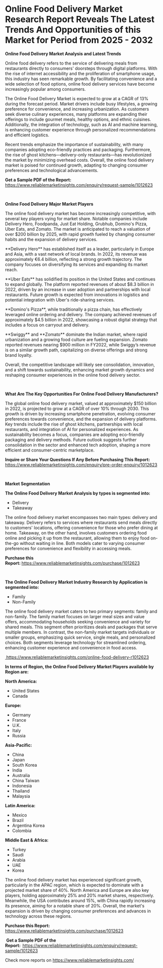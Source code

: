 <p><h1>Online Food Delivery Market Research Report Reveals The Latest Trends And Opportunities of this Market for Period from 2025 - 2032</h1></p><p><strong>Online Food Delivery Market Analysis and Latest Trends</strong></p>
<p><p>Online food delivery refers to the service of delivering meals from restaurants directly to consumers' doorsteps through digital platforms. With the rise of internet accessibility and the proliferation of smartphone usage, this industry has seen remarkable growth. By facilitating convenience and a wide selection of food options, online food delivery services have become increasingly popular among consumers.</p><p>The Online Food Delivery Market is expected to grow at a CAGR of 13% during the forecast period. Market drivers include busy lifestyles, a growing preference for convenience, and increasing urbanization. As customers seek diverse culinary experiences, many platforms are expanding their offerings to include gourmet meals, healthy options, and ethnic cuisines. Additionally, the integration of technology, such as AI and machine learning, is enhancing customer experience through personalized recommendations and efficient logistics.</p><p>Recent trends emphasize the importance of sustainability, with many companies adopting eco-friendly practices and packaging. Furthermore, the rise of ghost kitchens—delivery-only restaurants—has revolutionized the market by minimizing overhead costs. Overall, the online food delivery market is poised for continued growth, adapting to changing consumer preferences and technological advancements.</p></p>
<p><strong>Get a Sample PDF of the Report:&nbsp;</strong> <a href="https://www.reliablemarketinsights.com/enquiry/request-sample/1012623?utm_campaign=2535&utm_medium=2&utm_source=Github&utm_content=ia&utm_term=06032025&utm_id=online-food-delivery">https://www.reliablemarketinsights.com/enquiry/request-sample/1012623</a></p>
<p>&nbsp;</p>
<p><strong>Online Food Delivery Major Market Players</strong></p>
<p><p>The online food delivery market has become increasingly competitive, with several key players vying for market share. Notable companies include Delivery Hero, Foodpanda, Just Eat Holding, Grubhub, Domino's Pizza, Uber Eats, and Zomato. The market is anticipated to reach a valuation of over $200 billion by 2025, with rapid growth fueled by changing consumer habits and the expansion of delivery services.</p><p>**Delivery Hero** has established itself as a leader, particularly in Europe and Asia, with a vast network of local brands. In 2022, its revenue was approximately €6.4 billion, reflecting a strong growth trajectory. The company focuses on diversifying its services and expanding its market reach.</p><p>**Uber Eats** has solidified its position in the United States and continues to expand globally. The platform reported revenues of about $8.3 billion in 2022, driven by an increase in user adoption and partnerships with local restaurants. Future growth is expected from innovations in logistics and potential integration with Uber's ride-sharing services.</p><p>**Domino's Pizza**, while traditionally a pizza chain, has effectively leveraged online ordering and delivery. The company achieved revenues of approximately $4.5 billion in 2022, showcasing a robust digital strategy that includes a focus on carryout and delivery.</p><p>**Swiggy** and **Zomato** dominate the Indian market, where rapid urbanization and a growing food culture are fueling expansion. Zomato reported revenues nearing $900 million in FY2022, while Swiggy’s revenue is on a similar growth path, capitalizing on diverse offerings and strong brand loyalty.</p><p>Overall, the competitive landscape will likely see consolidation, innovation, and a shift towards sustainability, enhancing market growth dynamics and reshaping consumer experiences in the online food delivery sector.</p></p>
<p>&nbsp;</p>
<p><strong>What Are The Key Opportunities For Online Food Delivery Manufacturers?</strong></p>
<p><p>The global online food delivery market, valued at approximately $150 billion in 2022, is projected to grow at a CAGR of over 10% through 2030. This growth is driven by increasing smartphone penetration, evolving consumer preferences towards convenience, and the expansion of delivery platforms. Key trends include the rise of ghost kitchens, partnerships with local restaurants, and integration of AI for personalized experiences. As sustainability becomes a focus, companies are adopting eco-friendly packaging and delivery methods. Future outlook suggests further consolidation in the sector and enhanced tech adoption, shaping a more efficient and consumer-centric marketplace.</p></p>
<p><strong>Inquire or Share Your Questions If Any Before Purchasing This Report:</strong> <a href="https://www.reliablemarketinsights.com/enquiry/pre-order-enquiry/1012623?utm_campaign=2535&utm_medium=2&utm_source=Github&utm_content=ia&utm_term=06032025&utm_id=online-food-delivery">https://www.reliablemarketinsights.com/enquiry/pre-order-enquiry/1012623</a></p>
<p>&nbsp;</p>
<p><strong>Market Segmentation</strong></p>
<p><strong>The Online Food Delivery Market Analysis by types is segmented into:</strong></p>
<p><ul><li>Delivery</li><li>Takeaway</li></ul></p>
<p><p>The online food delivery market encompasses two main types: delivery and takeaway. Delivery refers to services where restaurants send meals directly to customers' locations, offering convenience for those who prefer dining at home. Takeaway, on the other hand, involves customers ordering food online and picking it up from the restaurant, allowing them to enjoy food on-the-go without waiting in line. Both models cater to varying consumer preferences for convenience and flexibility in accessing meals.</p></p>
<p><strong>Purchase this Report:&nbsp;</strong><a href="https://www.reliablemarketinsights.com/purchase/1012623?utm_campaign=2535&utm_medium=2&utm_source=Github&utm_content=ia&utm_term=06032025&utm_id=online-food-delivery">https://www.reliablemarketinsights.com/purchase/1012623</a></p>
<p>&nbsp;</p>
<p><strong>The Online Food Delivery Market Industry Research by Application is segmented into:</strong></p>
<p><ul><li>Family</li><li>Non-Family</li></ul></p>
<p><p>The online food delivery market caters to two primary segments: family and non-family. The family market focuses on larger meal sizes and value offers, accommodating households seeking convenience and variety for shared meals. This segment often prioritizes deals and packages that serve multiple members. In contrast, the non-family market targets individuals or smaller groups, emphasizing quick service, single meals, and personalized choices. Both segments leverage technology for streamlined ordering, enhancing customer experience and convenience in food access.</p></p>
<p><a href="https://www.reliablemarketinsights.com/online-food-delivery-r1012623?utm_campaign=2535&utm_medium=2&utm_source=Github&utm_content=ia&utm_term=06032025&utm_id=online-food-delivery">&nbsp;https://www.reliablemarketinsights.com/online-food-delivery-r1012623</a></p>
<p><strong>In terms of Region, the Online Food Delivery Market Players available by Region are:</strong></p>
<p>
    <p> <strong> North America: </strong>
        <ul>
            <li>United States</li>
            <li>Canada</li>
        </ul>
        </p> 
    <p> <strong> Europe: </strong>
        <ul>
            <li>Germany</li>
            <li>France</li>
            <li>U.K.</li>
            <li>Italy</li>
            <li>Russia</li>
        </ul>
        </p> 
    <p> <strong> Asia-Pacific: </strong>
        <ul>
            <li>China</li>
            <li>Japan</li>
            <li>South Korea</li>
            <li>India</li>
            <li>Australia</li>
            <li>China Taiwan</li>
            <li>Indonesia</li>
            <li>Thailand</li>
            <li>Malaysia</li>
        </ul>
        </p> 
    <p> <strong> Latin America: </strong>
        <ul>
            <li>Mexico</li>
            <li>Brazil</li>
            <li>Argentina Korea</li>
            <li>Colombia</li>
        </ul>
        </p> 
    <p> <strong> Middle East & Africa: </strong>
        <ul>
            <li>Turkey</li>
            <li>Saudi</li>
            <li>Arabia</li>
            <li>UAE</li>
            <li>Korea</li>
        </ul>
    </p>
    </p>
<p><p>The online food delivery market has experienced significant growth, particularly in the APAC region, which is expected to dominate with a projected market share of 40%. North America and Europe are also key players, holding approximately 25% and 20% market shares, respectively. Meanwhile, the USA contributes around 15%, with China rapidly increasing its presence, aiming for a notable share of 20%. Overall, the market's expansion is driven by changing consumer preferences and advances in technology across these regions.</p></p>
<p><strong>Purchase this Report: </strong><a href="https://www.reliablemarketinsights.com/purchase/1012623?utm_campaign=2535&utm_medium=2&utm_source=Github&utm_content=ia&utm_term=06032025&utm_id=online-food-delivery">https://www.reliablemarketinsights.com/purchase/1012623</a></p>
<p>&nbsp;<strong>Get a Sample PDF of the Report:&nbsp;&nbsp;</strong><a href="https://www.reliablemarketinsights.com/enquiry/request-sample/1012623?utm_campaign=2535&utm_medium=2&utm_source=Github&utm_content=ia&utm_term=06032025&utm_id=online-food-delivery">https://www.reliablemarketinsights.com/enquiry/request-sample/1012623</a></p>
<p><strong></strong></p>
<p>Check more reports on <a href="https://www.reliablemarketinsights.com/?utm_campaign=2535&utm_medium=2&utm_source=Github&utm_content=ia&utm_term=06032025&utm_id=online-food-delivery">https://www.reliablemarketinsights.com/</a></p>